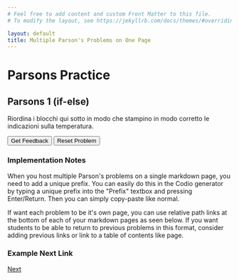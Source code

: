 ```yaml
---
# Feel free to add content and custom Front Matter to this file.
# To modify the layout, see https://jekyllrb.com/docs/themes/#overriding-theme-defaults

layout: default
title: Multiple Parson's Problems on One Page
---
```

# Parsons Practice

## Parsons 1 (if-else)
Riordina i blocchi qui sotto in modo che stampino in modo corretto le indicazioni sulla temperatura.

<div id="p1exam-unibo-sortableTrash" class="sortable-code"></div> 
<div id="p1exam-unibo-sortable" class="sortable-code"></div> 
<div style="clear:both;"></div> 
<p> 
    <input id="p1exam-unibo-feedbackLink" value="Get Feedback" type="button" /> 
    <input id="p1exam-unibo-newInstanceLink" value="Reset Problem" type="button" /> 
</p> 
<script type="text/javascript"> 
(function(){
  var initial = "#include &lt;iostream&gt;\n" +
    "using namespace std;\n" +
    "int main()\n" +
    "{\n" +
    "    int temperatura;\n" +
    "    string risultato = &quot;&quot;;\n" +
    "    cout &lt;&lt; &quot;Inserisci la temperatura esterna in gradi Celsius: &quot;;\n" +
    "    cin &gt;&gt; temperatura;\n" +
    "    if (temperatura &gt;= 30){\n" +
    "        risultato = &quot;Fa molto caldo oggi!&quot;;\n" +
    "    }\n" +
    "    else {\n" +
    "        risultato = &quot;La temperatura è piacevole oggi.&quot;;\n" +
    "    }\n" +
    "    cout &lt;&lt; risultato &lt;&lt; endl;\n" +
    "    return 0;\n" +
    "}\n" +
    "string risultato #distractor\n" +
    "risultato = (temperatura &gt;= 30) : &quot;Fa molto caldo oggi!&quot; : &quot;La temperatura è sopportabile.&quot;; #distractor";
  var parsonsPuzzle = new ParsonsWidget({
    "sortableId": "p1exam-unibo-sortable",
    "max_wrong_lines": 10,
    "grader": ParsonsWidget._graders.LineBasedGrader,
    "exec_limit": 2500,
    "can_indent": true,
    "x_indent": 50,
    "lang": "en",
    "show_feedback": true,
    "trashId": "p1exam-unibo-sortableTrash"
  });
  parsonsPuzzle.init(initial);
  parsonsPuzzle.shuffleLines();
  $("#p1exam-unibo-newInstanceLink").click(function(event){ 
      event.preventDefault(); 
      parsonsPuzzle.shuffleLines(); 
  }); 
  $("#p1exam-unibo-feedbackLink").click(function(event){ 
      event.preventDefault(); 
      parsonsPuzzle.getFeedback(); 
  }); 
})(); 
</script>

### Implementation Notes

When you host multiple Parson's problems on a single markdown page, you need to add a unique prefix. You can easily do this in the Codio generator by typing a unique prefix into the "Prefix" textbox and pressing Enter/Return. Then you can simply copy-paste like normal.

If want each problem to be it's own page, you can use relative path links at the bottom of each of your markdown pages as seen below. If you want students to be able to return to previous problems in this format, consider adding previous links or link to a table of contents like page.

### Example Next Link
[Next](./parsons/example1.html)
